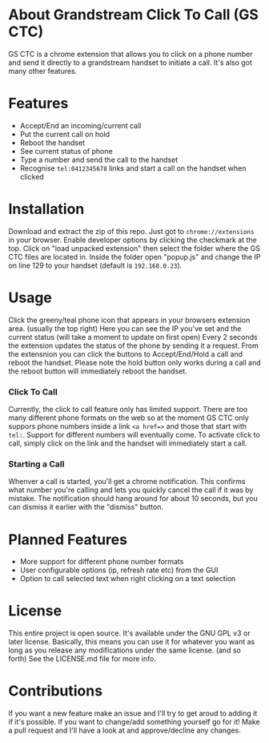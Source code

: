 # About Grandstream Click To Call (GS CTC)
GS CTC is a chrome extension that allows you to click on a phone number and send it directly to a grandstream handset to initiate a call.  It's also got many other features.

# Features
- Accept/End an incoming/current call
- Put the current call on hold
- Reboot the handset
- See current status of phone
- Type a number and send the call to the handset
- Recognise ```tel:0412345678``` links and start a call on the handset when clicked

# Installation
Download and extract the zip of this repo.
Just got to ```chrome://extensions``` in your browser. 
Enable developer options by clicking the checkmark at the top.
Click on "load unpacked extension" then select the folder where the GS CTC files are located in.
Inside the folder open "popup.js" and change the IP on line 129 to your handset (default is ```192.168.0.23```).

# Usage
Click the greeny/teal phone icon that appears in your browsers extension area.  (usually the top right)
Here you can see the IP you've set and the current status (will take a moment to update on first open)
Every 2 seconds the extension updates the status of the phone by sending it a request.
From the extensnion you can click the buttons to Accept/End/Hold a call and reboot the handset.
Please note the hold button only works during a call and the reboot button will immediately reboot the handset.

### Click To Call
Currently, the click to call feature only has limited support.  There are too many different phone formats on the web so at the moment GS CTC only suppors phone numbers inside a link ```<a href=>``` and those that start with ```tel:```.  Support for different numbers will eventually come.
To activate click to call, simply click on the link and the handset will immediately start a call.

### Starting a Call
Whenver a call is started, you'll get a chrome notification.  This confirms what number you're calling and lets you quickly cancel the call if it was by mistake.  The notification should hang around for about 10 seconds, but you can dismiss it earlier with the "dismiss" button.

# Planned Features
- More support for different phone number formats
- User configurable options (ip, refresh rate etc) from the GUI
- Option to call selected text when right clicking on a text selection

# License
This entire project is open source.  It's available under the GNU GPL v3 or later license.  Basically, this means you can use it for whatever you want as long as you release any modifications under the same license.  (and so forth)  See the LICENSE.md file for more info.

# Contributions
If you want a new feature make an issue and I'll try to get aroud to adding it if it's possible.  If you want to change/add something yourself go for it!  Make a pull request and I'll have a look at and approve/decline any changes.
